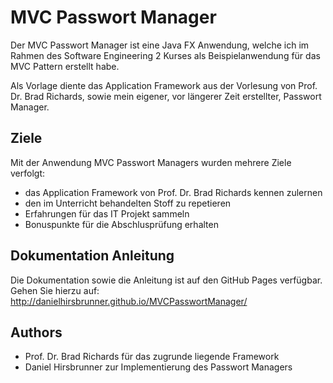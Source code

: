 # MVC Passwort Manager

Der MVC Passwort Manager ist eine Java FX Anwendung, welche ich im Rahmen des Software Engineering 2 Kurses als Beispielanwendung für das MVC Pattern erstellt habe.

Als Vorlage diente das  Application Framework aus der Vorlesung von Prof. Dr. Brad Richards, sowie mein eigener, vor längerer Zeit erstellter, Passwort Manager.

## Ziele
Mit der Anwendung MVC Passwort Managers wurden mehrere Ziele verfolgt:
* das Application Framework von  Prof. Dr. Brad Richards kennen zulernen
* den im Unterricht behandelten Stoff zu repetieren
* Erfahrungen für das IT Projekt sammeln
* Bonuspunkte für die Abschlusprüfung erhalten

## Dokumentation Anleitung
Die Dokumentation sowie die Anleitung ist auf den GitHub Pages verfügbar.
Gehen Sie hierzu auf: http://danielhirsbrunner.github.io/MVCPasswortManager/

## Authors
* Prof. Dr. Brad Richards für das zugrunde liegende Framework
* Daniel Hirsbrunner zur Implementierung des Passwort Managers
